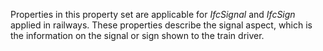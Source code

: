 Properties in this property set are applicable for _IfcSignal_ and _IfcSign_ applied in railways. These properties describe the signal aspect, which is the information on the signal or sign shown to the train driver.

<!-- end of short definition -->


